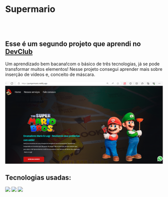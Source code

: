 <h1>Supermario</h1>
<br>
<br>
<h2>Esse é um segundo projeto que aprendi no <a href="https://rodolfomori.com.br/devclub">DevClub</a></h2>
<p>Um aprendizado bem bacana!com o básico de três tecnologias, já se pode transformar muitos elementos!
Nesse projeto consegui aprender mais sobre inserção de vídeos e, conceito de máscara.
</p>
<img src="https://github.com/Rafaelpidias/Projeto-Mario/blob/main/img/Printmario.PNG?raw=true" width="600px">
<br>
<h2>Tecnologias usadas:</h2>
<img src="https://img.shields.io/badge/HTML-239120?style=for-the-badge&logo=html5&logoColor=white">
<img src="https://img.shields.io/badge/CSS-239120?&style=for-the-badge&logo=css3&logoColor=white">
<img src="https://img.shields.io/badge/JavaScript-323330?style=for-the-badge&logo=javascript&logoColor=F7DF1E">
